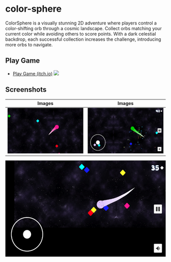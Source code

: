 # color-sphere

ColorSphere is a visually stunning 2D adventure where players control a color-shifting orb through a cosmic landscape. Collect orbs matching your current color while avoiding others to score points. With a dark celestial backdrop, each successful collection increases the challenge, introducing more orbs to navigate. 

## Play Game
- <a href="https://carltonmpofu.itch.io/color-sphere" title="play game">Play Game (itch.io)</a>
[<img src="https://iconape.com/wp-content/files/nf/352932/png/amazon-app-store-logo.png" width="120"/>](https://github.com/)

## Screenshots
| Images | Images |
| --- | --- |
| ![](Screenshots/1.png) | ![](Screenshots/2.png) |
![](Screenshots/3.png)
